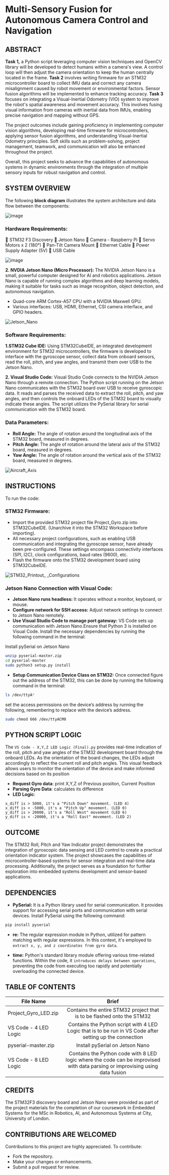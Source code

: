# Multi-Sensory Fusion for Autonomous Camera Control and Navigation

## ABSTRACT
**Task 1,** a Python script leveraging computer vision techniques and OpenCV library will be developed to detect humans within a camera's view. A control loop will then adjust the camera orientation to keep the human centrally located in the frame.
**Task 2** involves writing firmware for an STM32 microcontroller board to collect IMU data and correct any camera misalignment caused by robot movement or environmental factors. Sensor fusion algorithms will be implemented to enhance tracking accuracy.
**Task 3** focuses on integrating a Visual-Inertial Odometry (VIO) system to improve the robot's spatial awareness and movement accuracy. This involves fusing visual information from cameras with inertial data from IMUs, enabling precise navigation and mapping without GPS.

The project outcomes include gaining proficiency in implementing computer vision algorithms, developing real-time firmware for microcontrollers, applying sensor fusion algorithms, and understanding Visual-Inertial Odometry principles. Soft skills such as problem-solving, project management, teamwork, and communication will also be enhanced throughout the project.

Overall, this project seeks to advance the capabilities of autonomous systems in dynamic environments through the integration of multiple sensory inputs for robust navigation and control.

## SYSTEM OVERVIEW
The following **block diagram** illustrates the system architecture and data flow between the components:

![image](https://github.com/user-attachments/assets/fe0b9bdb-3cb6-479d-b565-30da3adf204a)

### Hardware Requirements:
	STM32 F3 Discovery
	Jetson Nano
	Camera - Raspberry Pi
	Servo Motors x 2 (180°)
	Pan-Tilt Camera Mount
	Ethernet Cable
	Power Supply Adapter (5V)
	USB Cable

![image](https://github.com/user-attachments/assets/b70b8875-493a-4d55-9569-f327590ae4d2)


**2. NVDIA Jetson Nano (Micro Processor):** The NVIDIA Jetson Nano is a small, powerful computer designed for AI and robotics applications. Jetson Nano is capable of running complex algorithms and deep learning models, making it suitable for tasks such as image recognition, object detection, and autonomous navigation.
- Quad-core ARM Cortex-A57 CPU with a NVIDIA Maxwell GPU.
- Various interfaces: USB, HDMI, Ethernet, CSI camera interface, and GPIO headers.

![Jetson_Nano](https://github.com/Sorna-Xerxes/Jetson_Nano_Rx_STM32_Gyro_Tx_LED/assets/147555989/62be1bb8-5a20-448f-b5b2-cfbc1a061141)



### Software Requirements:

**1.STM32 Cube IDE:** Using STM32CubeIDE, an integrated development environment for STM32 microcontrollers, the firmware is developed to interface with the gyroscope sensor, collect data from onboard sensors, read the roll, pitch, and yaw angles, and transmit them over USB to the Jetson Nano.

**2. Visual Studio Code:** Visual Studio Code connects to the NVIDIA Jetson Nano through a remote connection. The Python script running on the Jetson Nano communicates with the STM32 board over USB to receive gyroscopic data. It reads and parses the received data to extract the roll, pitch, and yaw angles, and then controls the onboard LEDs of the STM32 board to visually indicate these angles. The script utilizes the PySerial library for serial communication with the STM32 board.

### Data Parameters:
- **Roll Angle:** The angle of rotation around the longitudinal axis of the STM32 board, measured in degrees.
- **Pitch Angle:** The angle of rotation around the lateral axis of the STM32 board, measured in degrees.
- **Yaw Angle:** The angle of rotation around the vertical axis of the STM32 board, measured in degrees.
  
![Aircraft_Axis](https://github.com/Sorna-Xerxes/Jetson_Nano_Rx_STM32_Gyro_Tx_LED/assets/147555989/908bf1d1-fe9f-48da-80b2-1946cadb9f12)


## INSTRUCTIONS
To run the code:

### STM32 Firmware:
- Import the provided STM32 project file Project_Gyro.zip into STM32CubeIDE. (Unarchive it into the STM32 Workspace before importing).
- All necessary project configurations, such as enabling USB communication and integrating the gyroscope sensor, have already been pre-configured. These settings encompass connectivity interfaces (SPI, I2C), clock configurations, baud rates (9600), etc.
- Flash the firmware onto the STM32 development board using STM32CubeIDE.
  
![STM32_Printout_ _Configurations](https://github.com/Sorna-Xerxes/Jetson-Nano-RxTx-Gyro-from-STM32-with-LED/assets/147555989/96b94cbe-d52a-43ed-8354-0e616d482035)

  
### Jetson Nano Connection with Visual Code:

- **Jetson Nano runs headless:** It operates without a monitor, keyboard, or mouse.
- **Configure network for SSH access:** Adjust network settings to connect to Jetson Nano remotely.
- **Use Visual Studio Code to manage port gateway:** VS Code sets up communication with Jetson Nano.Ensure that Python 3 is installed on Visual Code. Install the necessary dependencies by running the following command in the terminal:

Install pySerial on Jetson Nano
```bash
unzip pyserial-master.zip
cd pyserial-master
sudo python3 setup.py install
```
- **Setup Communication Device Class on STM32:**
Once connected figure out the address of the STM32, this can be done by running the following command in the terminal:
```bash
ls /dev/ttyA*
```
   set the access permissions on the device’s address by running the following, remembering to replace with the device’s address.
```bash
sudo chmod 666 /dev/ttyACM0
```
## PYTHON SCRIPT LOGIC
The `VS Code - X,Y,Z LED Logic (Final).py` provides real-time indication of the roll, pitch and yaw angles of the STM32 development board through the onboard LEDs. As the orientation of the board changes, the LEDs adjust accordingly to reflect the current roll and pitch angles. This visual feedback allows users to monitor the orientation of the device and make informed decisions based on its position

- **Request Gyro data**: print X,Y,Z of Previous posiiton, Current Position
- **Parsing Gyro Data**: calculates its difference
- **LED Logic**:
```
x_diff is > 5000, it's a "Pitch Down" movement. (LED 4)
x_diff is < -5000, it's a "Pitch Up" movement. (LED 0)
y_diff is > 20000, it's a "Roll West" movement (LED 6)
y_diff is < -20000, it's a "Roll East" movement. (LED 2)
```
## OUTCOME
The STM32 Roll, Pitch and Yaw Indicator project demonstrates the integration of gyroscopic data sensing and LED control to create a practical orientation indicator system. The project showcases the capabilities of microcontroller-based systems for sensor integration and real-time data processing. Additionally, the project serves as a foundation for further exploration into embedded systems development and sensor-based applications.

## DEPENDENCIES

- **PySerial:** It is a Python library used for serial communication. It provides support for accessing serial ports and communication with serial devices. Install PySerial using the following command:
```bash
pip install pyserial
```
- **re:** The regular expression module in Python, utilized for pattern matching with regular expressions. In this context, it's employed to `extract x, y, and z coordinates from gyro data`.

- **time:** Python's standard library module offering various time-related functions. Within the code, it `introduces delays between operations`, preventing the code from executing too rapidly and potentially overloading the connected device.

## TABLE OF CONTENTS

| File Name        | Brief           |
| ------------- |:-------------:|
| Project_Gyro_LED.zip      | Contains the entire STM32 project that is to be flashed onto the STM32 |
| VS Code - 4 LED Logic      | Contains the Python script with 4 LED Logic that is to be run in VS Code after setting up the connection      |
| pyserial-master.zip      | Install pySerial on Jetson Nano      |
|  VS Code - 8 LED Logic      | Contains the Python code with 8 LED logic where the code can be improvised with data parsing or improvising using data fusion      |

## CREDITS
The STM32F3 discovery board and Jetson Nano were provided as part of the project materials for the completion of our coursework in Embedded Systems for the MSc in Robotics, AI, and Autonomous Systems at City, University of London.

## CONTRIBUTIONS ARE WELCOMED
Contributions to this project are highly appreciated. To contribute:
- Fork the repository.
- Make your changes or enhancements.
- Submit a pull request for review.
